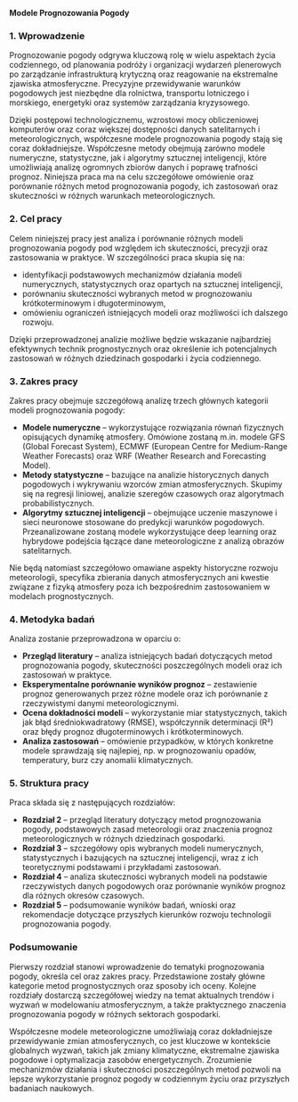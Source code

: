 **Modele Prognozowania Pogody**

### **1. Wprowadzenie**
Prognozowanie pogody odgrywa kluczową rolę w wielu aspektach życia codziennego, od planowania podróży i organizacji wydarzeń plenerowych po zarządzanie infrastrukturą krytyczną oraz reagowanie na ekstremalne zjawiska atmosferyczne. Precyzyjne przewidywanie warunków pogodowych jest niezbędne dla rolnictwa, transportu lotniczego i morskiego, energetyki oraz systemów zarządzania kryzysowego. 

Dzięki postępowi technologicznemu, wzrostowi mocy obliczeniowej komputerów oraz coraz większej dostępności danych satelitarnych i meteorologicznych, współczesne modele prognozowania pogody stają się coraz dokładniejsze. Współczesne metody obejmują zarówno modele numeryczne, statystyczne, jak i algorytmy sztucznej inteligencji, które umożliwiają analizę ogromnych zbiorów danych i poprawę trafności prognoz. Niniejsza praca ma na celu szczegółowe omówienie oraz porównanie różnych metod prognozowania pogody, ich zastosowań oraz skuteczności w różnych warunkach meteorologicznych.

### **2. Cel pracy**
Celem niniejszej pracy jest analiza i porównanie różnych modeli prognozowania pogody pod względem ich skuteczności, precyzji oraz zastosowania w praktyce. W szczególności praca skupia się na:
- identyfikacji podstawowych mechanizmów działania modeli numerycznych, statystycznych oraz opartych na sztucznej inteligencji,
- porównaniu skuteczności wybranych metod w prognozowaniu krótkoterminowym i długoterminowym,
- omówieniu ograniczeń istniejących modeli oraz możliwości ich dalszego rozwoju.

Dzięki przeprowadzonej analizie możliwe będzie wskazanie najbardziej efektywnych technik prognostycznych oraz określenie ich potencjalnych zastosowań w różnych dziedzinach gospodarki i życia codziennego.

### **3. Zakres pracy**
Zakres pracy obejmuje szczegółową analizę trzech głównych kategorii modeli prognozowania pogody:
- **Modele numeryczne** – wykorzystujące rozwiązania równań fizycznych opisujących dynamikę atmosfery. Omówione zostaną m.in. modele GFS (Global Forecast System), ECMWF (European Centre for Medium-Range Weather Forecasts) oraz WRF (Weather Research and Forecasting Model).
- **Metody statystyczne** – bazujące na analizie historycznych danych pogodowych i wykrywaniu wzorców zmian atmosferycznych. Skupimy się na regresji liniowej, analizie szeregów czasowych oraz algorytmach probabilistycznych.
- **Algorytmy sztucznej inteligencji** – obejmujące uczenie maszynowe i sieci neuronowe stosowane do predykcji warunków pogodowych. Przeanalizowane zostaną modele wykorzystujące deep learning oraz hybrydowe podejścia łączące dane meteorologiczne z analizą obrazów satelitarnych.

Nie będą natomiast szczegółowo omawiane aspekty historyczne rozwoju meteorologii, specyfika zbierania danych atmosferycznych ani kwestie związane z fizyką atmosfery poza ich bezpośrednim zastosowaniem w modelach prognostycznych.

### **4. Metodyka badań**
Analiza zostanie przeprowadzona w oparciu o:
- **Przegląd literatury** – analiza istniejących badań dotyczących metod prognozowania pogody, skuteczności poszczególnych modeli oraz ich zastosowań w praktyce.
- **Eksperymentalne porównanie wyników prognoz** – zestawienie prognoz generowanych przez różne modele oraz ich porównanie z rzeczywistymi danymi meteorologicznymi.
- **Ocena dokładności modeli** – wykorzystanie miar statystycznych, takich jak błąd średniokwadratowy (RMSE), współczynnik determinacji (R²) oraz błędy prognoz długoterminowych i krótkoterminowych.
- **Analiza zastosowań** – omówienie przypadków, w których konkretne modele sprawdzają się najlepiej, np. w prognozowaniu opadów, temperatury, burz czy anomalii klimatycznych.

### **5. Struktura pracy**
Praca składa się z następujących rozdziałów:
- **Rozdział 2** – przegląd literatury dotyczący metod prognozowania pogody, podstawowych zasad meteorologii oraz znaczenia prognoz meteorologicznych w różnych dziedzinach gospodarki.
- **Rozdział 3** – szczegółowy opis wybranych modeli numerycznych, statystycznych i bazujących na sztucznej inteligencji, wraz z ich teoretycznymi podstawami i przykładami zastosowań.
- **Rozdział 4** – analiza skuteczności wybranych modeli na podstawie rzeczywistych danych pogodowych oraz porównanie wyników prognoz dla różnych okresów czasowych.
- **Rozdział 5** – podsumowanie wyników badań, wnioski oraz rekomendacje dotyczące przyszłych kierunków rozwoju technologii prognozowania pogody.

### **Podsumowanie**
Pierwszy rozdział stanowi wprowadzenie do tematyki prognozowania pogody, określa cel oraz zakres pracy. Przedstawione zostały główne kategorie metod prognostycznych oraz sposoby ich oceny. Kolejne rozdziały dostarczą szczegółowej wiedzy na temat aktualnych trendów i wyzwań w modelowaniu atmosferycznym, a także praktycznego znaczenia prognozowania pogody w różnych sektorach gospodarki. 

Współczesne modele meteorologiczne umożliwiają coraz dokładniejsze przewidywanie zmian atmosferycznych, co jest kluczowe w kontekście globalnych wyzwań, takich jak zmiany klimatyczne, ekstremalne zjawiska pogodowe i optymalizacja zasobów energetycznych. Zrozumienie mechanizmów działania i skuteczności poszczególnych metod pozwoli na lepsze wykorzystanie prognoz pogody w codziennym życiu oraz przyszłych badaniach naukowych.

